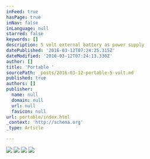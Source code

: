 ```yaml
---
inFeed: true
hasPage: true
inNav: false
inLanguage: null
starred: false
keywords: []
description: 5 volt external battery as power supply
datePublished: '2016-03-12T07:24:25.315Z'
dateModified: '2016-03-12T07:24:13.330Z'
author: []
title: 'Portable '
sourcePath: _posts/2016-03-12-portable-5-volt.md
published: true
authors: []
publisher:
  name: null
  domain: null
  url: null
  favicon: null
url: portable/index.html
_context: 'http://schema.org'
_type: Article

---
```

![](https://s3-us-west-2.amazonaws.com/the-grid-img/p/d7af36f59d43b5515cb1d7d1fcb96eb2de45d21a.png)
![](https://the-grid-user-content.s3-us-west-2.amazonaws.com/b8768182-d43a-4b14-b77f-383125c939d8.png)
![](https://s3-us-west-2.amazonaws.com/the-grid-img/p/f6ea77ba947bd64a8da6c90d495c1b4f9b9ddb44.png)
![](https://the-grid-user-content.s3-us-west-2.amazonaws.com/a0cd2af2-df20-4e9e-b3a6-4663cfac3a79.png)